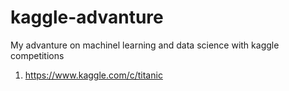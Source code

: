 # kaggle-advanture
My advanture on machinel learning and data science with kaggle competitions

1. https://www.kaggle.com/c/titanic
